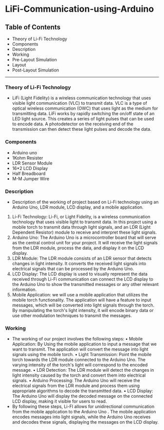 # LiFi-Communication-using-Arduino
## Table of Contents

  - Theory of Li-Fi Technology
  - Components 
  - Description
  - Working
  - Pre-Layout Simulation
  - Layout
  - Post-Layout Simulation

--- 
### Theory of Li-Fi Technology 
- LiFi (Light Fidelity) is a wireless communication technology that uses visible light communication (VLC) to transmit data. VLC is a type of optical wireless communication (OWC) that uses light as the medium for transmitting data. LiFi works by rapidly switching the on/off state of an LED light source. This creates a series of light pulses that can be used to encode data. A photodetector on the receiving end of the transmission can then detect these light pulses and decode the data.

### Components
  - Arduino uno
  - 1Kohm Resister
  - LDR Sensor Module
  - 16*2 LCD Display
  - Half Breadboard
  - M-M Jumper Wire

### Description
- Description of the working of project based on Li-Fi technology using an Arduino Uno, LDR module, LCD display, and a mobile application.
1. Li-Fi Technology: Li-Fi, or Light Fidelity, is a wireless communication technology that uses visible light to transmit data. In this project using a mobile torch to transmit data through light signals, and an LDR (Light Dependent Resistor) module to receive and interpret these light signals.
2. Arduino Uno: The Arduino Uno is a microcontroller board that will serve as the central control unit for your project. It will receive the light signals from the LDR module, process the data, and display it on the LCD display.
3. LDR Module: The LDR module consists of an LDR sensor that detects changes in light intensity. It converts the received light signals into electrical signals that can be processed by the Arduino Uno.
4. LCD Display: The LCD display is used to visually represent the data received through Li-Fi communication can connect the LCD display to the Arduino Uno to show the transmitted messages or any other relevant information.
5. Mobile Application: we will use a mobile application that utilizes the mobile torch functionality. The application will have a feature to input messages, which will be converted into light signals through the torch. By manipulating the torch's light intensity, it will encode binary data or use other modulation techniques to transmit the messages.

### Working
- The working of our project involves the following steps:
• Mobile Application: By Using the mobile application to input a message that we want to transmit. The application will convert the message into light signals using the mobile torch.
• Light Transmission: Point the mobile torch towards the LDR module connected to the Arduino Uno. The varying intensity of the torch's light will correspond to the encoded message.
• LDR Detection: The LDR module will detect the changes in light intensity caused by the torch and convert them into electrical signals.
• Arduino Processing: The Arduino Uno will receive the electrical signals from the LDR module and process them using appropriate algorithms to decode the transmitted data.
• LCD Display: The Arduino Uno will display the decoded message on the connected LCD display, making it visible for users to read.
- By following these steps, Li-FI allows for unidirectional communication from the mobile application to the Arduino Uno . The mobile application encodes messages into light signals, while the Arduino Uno receives and decodes these signals, displaying the messages on the LCD display.



